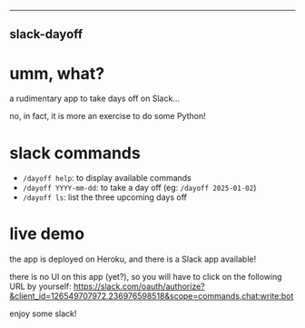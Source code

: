 ------------
slack-dayoff
------------

# umm, what?

a rudimentary app to take days off on Slack...


no, in fact, it is more an exercise to do some Python!

# slack commands

- `/dayoff help`: to display available commands
- `/dayoff YYYY-mm-dd`: to take a day off (eg: `/dayoff 2025-01-02`)
- `/dayoff ls`: list the three upcoming days off

# live demo

the app is deployed on Heroku, and there is a Slack app available!

there is no UI on this app (yet?), so you will have to click on the following
URL by yourself: https://slack.com/oauth/authorize?&client_id=126549707972.236976598518&scope=commands,chat:write:bot

enjoy some slack!
